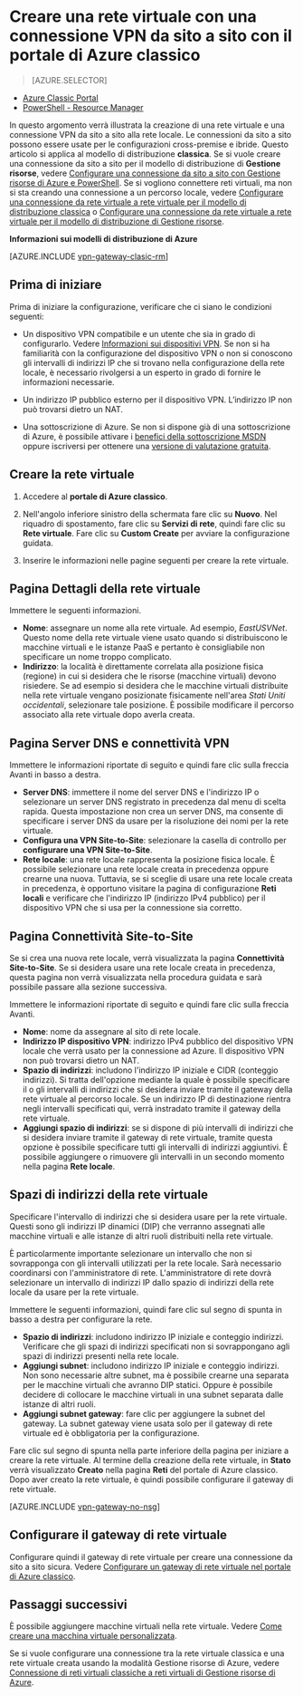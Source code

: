 <properties
   pageTitle="Creare una rete virtuale con una connessione di gateway VPN da sito a sito con il portale di Azure classico | Microsoft Azure"
   description="Creare una rete virtuale con una connessione di gateway VPN da sito a sito per configurazioni cross-premise e ibride usando il modello di distribuzione classico."
   services="vpn-gateway"
   documentationCenter=""
   authors="cherylmc"
   manager="carmonm"
   editor=""
   tags="azure-service-management"/>

<tags
   ms.service="vpn-gateway"
   ms.devlang="na"
   ms.topic="hero-article"
   ms.tgt_pltfrm="na"
   ms.workload="infrastructure-services"
   ms.date="02/04/2016"
   ms.author="cherylmc"/>

# Creare una rete virtuale con una connessione VPN da sito a sito con il portale di Azure classico

> [AZURE.SELECTOR]
- [Azure Classic Portal](vpn-gateway-site-to-site-create.md)
- [PowerShell - Resource Manager](vpn-gateway-create-site-to-site-rm-powershell.md)

In questo argomento verrà illustrata la creazione di una rete virtuale e una connessione VPN da sito a sito alla rete locale. Le connessioni da sito a sito possono essere usate per le configurazioni cross-premise e ibride. Questo articolo si applica al modello di distribuzione **classica**. Se si vuole creare una connessione da sito a sito per il modello di distribuzione di **Gestione risorse**, vedere [Configurare una connessione da sito a sito con Gestione risorse di Azure e PowerShell](vpn-gateway-create-site-to-site-rm-powershell.md). Se si vogliono connettere reti virtuali, ma non si sta creando una connessione a un percorso locale, vedere [Configurare una connessione da rete virtuale a rete virtuale per il modello di distribuzione classica](virtual-networks-configure-vnet-to-vnet-connection.md) o [Configurare una connessione da rete virtuale a rete virtuale per il modello di distribuzione di Gestione risorse](vpn-gateway-vnet-vnet-rm-ps.md).

**Informazioni sui modelli di distribuzione di Azure**

[AZURE.INCLUDE [vpn-gateway-clasic-rm](../../includes/vpn-gateway-classic-rm-include.md)]
 
## Prima di iniziare

Prima di iniziare la configurazione, verificare che ci siano le condizioni seguenti:

- Un dispositivo VPN compatibile e un utente che sia in grado di configurarlo. Vedere [Informazioni sui dispositivi VPN](vpn-gateway-about-vpn-devices.md). Se non si ha familiarità con la configurazione del dispositivo VPN o non si conoscono gli intervalli di indirizzi IP che si trovano nella configurazione della rete locale, è necessario rivolgersi a un esperto in grado di fornire le informazioni necessarie.

-  Un indirizzo IP pubblico esterno per il dispositivo VPN. L’indirizzo IP non può trovarsi dietro un NAT.

- Una sottoscrizione di Azure. Se non si dispone già di una sottoscrizione di Azure, è possibile attivare i [benefici della sottoscrizione MSDN](https://azure.microsoft.com/pricing/member-offers/msdn-benefits-details/) oppure iscriversi per ottenere una [versione di valutazione gratuita](https://azure.microsoft.com/pricing/free-trial/).


## Creare la rete virtuale

1. Accedere al **portale di Azure classico**.

2. Nell'angolo inferiore sinistro della schermata fare clic su **Nuovo**. Nel riquadro di spostamento, fare clic su **Servizi di rete**, quindi fare clic su **Rete virtuale**. Fare clic su **Custom Create** per avviare la configurazione guidata.

3. Inserire le informazioni nelle pagine seguenti per creare la rete virtuale.

## Pagina Dettagli della rete virtuale

Immettere le seguenti informazioni.

- **Nome**: assegnare un nome alla rete virtuale. Ad esempio, *EastUSVNet*. Questo nome della rete virtuale viene usato quando si distribuiscono le macchine virtuali e le istanze PaaS e pertanto è consigliabile non specificare un nome troppo complicato.
- **Indirizzo**: la località è direttamente correlata alla posizione fisica (regione) in cui si desidera che le risorse (macchine virtuali) devono risiedere. Se ad esempio si desidera che le macchine virtuali distribuite nella rete virtuale vengano posizionate fisicamente nell'area *Stati Uniti occidentali*, selezionare tale posizione. È possibile modificare il percorso associato alla rete virtuale dopo averla creata.

## Pagina Server DNS e connettività VPN

Immettere le informazioni riportate di seguito e quindi fare clic sulla freccia Avanti in basso a destra.

- **Server DNS**: immettere il nome del server DNS e l'indirizzo IP o selezionare un server DNS registrato in precedenza dal menu di scelta rapida. Questa impostazione non crea un server DNS, ma consente di specificare i server DNS da usare per la risoluzione dei nomi per la rete virtuale.
- **Configura una VPN Site-to-Site**: selezionare la casella di controllo per **configurare una VPN Site-to-Site**.
- **Rete locale**: una rete locale rappresenta la posizione fisica locale. È possibile selezionare una rete locale creata in precedenza oppure crearne una nuova. Tuttavia, se si sceglie di usare una rete locale creata in precedenza, è opportuno visitare la pagina di configurazione **Reti locali** e verificare che l'indirizzo IP (indirizzo IPv4 pubblico) per il dispositivo VPN che si usa per la connessione sia corretto.

## Pagina Connettività Site-to-Site

Se si crea una nuova rete locale, verrà visualizzata la pagina **Connettività Site-to-Site**. Se si desidera usare una rete locale creata in precedenza, questa pagina non verrà visualizzata nella procedura guidata e sarà possibile passare alla sezione successiva.

Immettere le informazioni riportate di seguito e quindi fare clic sulla freccia Avanti.

- 	**Nome**: nome da assegnare al sito di rete locale.
- 	**Indirizzo IP dispositivo VPN**: indirizzo IPv4 pubblico del dispositivo VPN locale che verrà usato per la connessione ad Azure. Il dispositivo VPN non può trovarsi dietro un NAT.
- 	**Spazio di indirizzi**: includono l'indirizzo IP iniziale e CIDR (conteggio indirizzi). Si tratta dell'opzione mediante la quale è possibile specificare il o gli intervalli di indirizzi che si desidera inviare tramite il gateway della rete virtuale al percorso locale. Se un indirizzo IP di destinazione rientra negli intervalli specificati qui, verrà instradato tramite il gateway della rete virtuale.
- 	**Aggiungi spazio di indirizzi**: se si dispone di più intervalli di indirizzi che si desidera inviare tramite il gateway di rete virtuale, tramite questa opzione è possibile specificare tutti gli intervalli di indirizzi aggiuntivi. È possibile aggiungere o rimuovere gli intervalli in un secondo momento nella pagina **Rete locale**.

## Spazi di indirizzi della rete virtuale

Specificare l'intervallo di indirizzi che si desidera usare per la rete virtuale. Questi sono gli indirizzi IP dinamici (DIP) che verranno assegnati alle macchine virtuali e alle istanze di altri ruoli distribuiti nella rete virtuale.

È particolarmente importante selezionare un intervallo che non si sovrapponga con gli intervalli utilizzati per la rete locale. Sarà necessario coordinarsi con l'amministratore di rete. L'amministratore di rete dovrà selezionare un intervallo di indirizzi IP dallo spazio di indirizzi della rete locale da usare per la rete virtuale.

Immettere le seguenti informazioni, quindi fare clic sul segno di spunta in basso a destra per configurare la rete.

- **Spazio di indirizzi**: includono indirizzo IP iniziale e conteggio indirizzi. Verificare che gli spazi di indirizzi specificati non si sovrappongano agli spazi di indirizzi presenti nella rete locale.
- **Aggiungi subnet**: includono indirizzo IP iniziale e conteggio indirizzi. Non sono necessarie altre subnet, ma è possibile crearne una separata per le macchine virtuali che avranno DIP statici. Oppure è possibile decidere di collocare le macchine virtuali in una subnet separata dalle istanze di altri ruoli.
- **Aggiungi subnet gateway**: fare clic per aggiungere la subnet del gateway. La subnet gateway viene usata solo per il gateway di rete virtuale ed è obbligatoria per la configurazione.

Fare clic sul segno di spunta nella parte inferiore della pagina per iniziare a creare la rete virtuale. Al termine della creazione della rete virtuale, in **Stato** verrà visualizzato **Creato** nella pagina **Reti** del portale di Azure classico. Dopo aver creato la rete virtuale, è quindi possibile configurare il gateway di rete virtuale.

[AZURE.INCLUDE [vpn-gateway-no-nsg](../../includes/vpn-gateway-no-nsg-include.md)]

## Configurare il gateway di rete virtuale

Configurare quindi il gateway di rete virtuale per creare una connessione da sito a sito sicura. Vedere [Configurare un gateway di rete virtuale nel portale di Azure classico](vpn-gateway-configure-vpn-gateway-mp.md).

## Passaggi successivi

È possibile aggiungere macchine virtuali nella rete virtuale. Vedere [Come creare una macchina virtuale personalizzata](../virtual-machines/virtual-machines-create-custom.md).

Se si vuole configurare una connessione tra la rete virtuale classica e una rete virtuale creata usando la modalità Gestione risorse di Azure, vedere [Connessione di reti virtuali classiche a reti virtuali di Gestione risorse di Azure](../virtual-network/virtual-networks-arm-asm-s2s-howto.md).

<!---HONumber=AcomDC_0211_2016-->